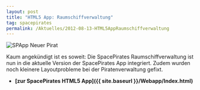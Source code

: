 ```yaml
---
layout: post
title: "HTML5 App: Raumschiffverwaltung"
tag: spacepirates
permalink: /Aktuelles/2012-08-13-HTML5AppRaumschiffverwaltung
---
```



<img alt="SPApp Neuer Pirat" src="{{ site.baseurl }}/assets/pics/spacepirates/gallery/diverses/nrm/spapp-raumschiff.png" />

Kaum angekündigt ist es soweit: Die SpacePirates Raumschiffverwaltung ist nun in die aktuelle Version der SpacePirates App integriert. Zudem wurden noch kleinere Layoutprobleme bei der Piratenverwaltung gefixt.

- **[zur SpacePirates HTML5 App]({{ site.baseurl }}/Webapp/Index.html)**


